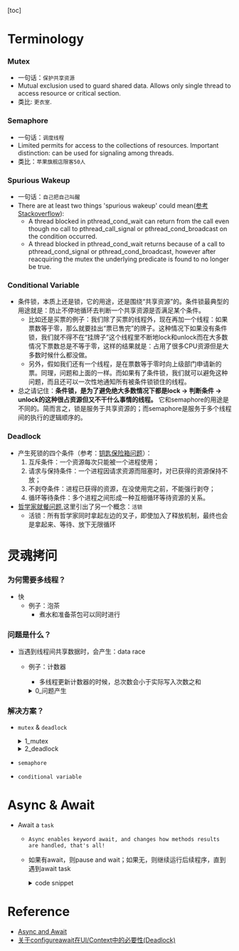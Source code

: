 [toc]
# Terminology
### Mutex
- 一句话：`保护共享资源`
- Mutual exclusion used to guard shared data. Allows only single thread to access resource or critical section.
- 类比: `更衣室`.
### Semaphore
- 一句话：`调度线程`
- Limited permits for access to the collections of resources. Important distinction: can be used for signaling among threads.
- 类比：`苹果旗舰店限客50人`
### Spurious Wakeup
- 一句话：`自己把自己叫醒`
- There are at least two things 'spurious wakeup' could mean([参考Stackoverflow](https://stackoverflow.com/questions/8594591/why-does-pthread-cond-wait-have-spurious-wakeups)):
    - A thread blocked in pthread_cond_wait can return from the call even though no call to pthread_call_signal or pthread_cond_broadcast on the condition occurred.
    - A thread blocked in pthread_cond_wait returns because of a call to pthread_cond_signal or pthread_cond_broadcast, however after reacquiring the mutex the underlying predicate is found to no longer be true.
### Conditional Variable
- 条件锁，本质上还是锁，它的用途，还是围绕“共享资源”的。条件锁最典型的用途就是：防止不停地循环去判断一个共享资源是否满足某个条件。
    - 比如还是买票的例子：我们除了买票的线程外，现在再加一个线程：如果票数等于零，那么就要挂出“票已售完”的牌子。这种情况下如果没有条件锁，我们就不得不在“挂牌子”这个线程里不断地lock和unlock而在大多数情况下票数总是不等于零，这样的结果就是：占用了很多CPU资源但是大多数时候什么都没做。
    - 另外，假如我们还有一个线程，是在票数等于零时向上级部门申请新的票。同理，问题和上面的一样。而如果有了条件锁，我们就可以避免这种问题，而且还可以一次性地通知所有被条件锁锁住的线程。
- 总之请记住：**条件锁，是为了避免绝大多数情况下都是lock -> 判断条件 -> unlock的这种很占资源但又不干什么事情的线程。** 它和semaphore的用途是不同的。简而言之，锁是服务于共享资源的；而semaphore是服务于多个线程间的执行的逻辑顺序的。

### Deadlock
- 产生死锁的四个条件（参考：[钥匙保险箱问题](https://zhuanlan.zhihu.com/p/26945588)）：
    1. 互斥条件：一个资源每次只能被一个进程使用；
    2. 请求与保持条件：一个进程因请求资源而阻塞时，对已获得的资源保持不放；
    3. 不剥夺条件：进程已获得的资源，在没使用完之前，不能强行剥夺；
    4. 循环等待条件：多个进程之间形成一种互相循环等待资源的关系。
- [哲学家就餐问题](https://zh.wikipedia.org/wiki/%E5%93%B2%E5%AD%A6%E5%AE%B6%E5%B0%B1%E9%A4%90%E9%97%AE%E9%A2%98),这里引出了另一个概念：`活锁`
    - 活锁：所有哲学家同时拿起左边的叉子，即使加入了释放机制，最终也会是拿起来、等待、放下无限循环
# 灵魂拷问
### 为何需要多线程？
- 快
    - 例子：泡茶
        - 煮水和准备茶包可以同时进行
### 问题是什么？
- 当遇到线程间共享数据时，会产生：data race
    - 例子：计数器
        - 多线程更新计数器的时候，总次数会小于实际写入次数之和
        <details><summary>0_问题产生</summary>


        ```cpp
        #include <bits/stdc++.h>
        using namespace std;

        const int N=5000;

        int x=0;

        void foo(){
            // 问题：这里产生了两个threads对于资源(cout和x)的竞争（race condition）
            for(int i=0; i<N; i++){
                x++;
                cout << x << '\n';
            }
        }

        int main() {
            std::cout << "How many threads I should create: "; // Ideally, as many as number of CPU cors you have.
            cout << std::thread::hardware_concurrency() << endl;
            
            std::thread t1(foo);
            std::thread t2(foo);
            
            t1.join();
            t2.join();
            
            return 0;
        }
        ```

        </details>
### 解决方案？
- `mutex` & `deadlock`
    <details><summary>1_mutex</summary>

    ```cpp
    #include <bits/stdc++.h>

    using namespace std;

    const int N=1000;

    int x=0;
    mutex mu;

    void shared_print(string msg){
        // 这里用mutex锁住了x和cout，同时也产生了另一个问题，如果使用中出现异常，则导致mu无法解锁
        mu.lock();
        x++;
        cout << msg << x << '\n';
        mu.unlock();
    }

    void shared_print_2(string msg){
        // RAII的改进版，可以防止异常导致的死锁
        // 然而，作为global variable的x和cout都是公共资源，即便此处的thread安全，也无法保证更大的scope
        // 更加妥善的方法是用一个LogClass来处理所有threads的x和cout操作
        lock_guard<mutex> guard(mu);
        x++;
        cout << msg << x << '\n';
    }

    void foo(){
        for(int i=0; i<N; i++){
            shared_print("From t1: ");
        }
    }

    int main() {
        thread t1(foo);
        for(int i=0; i<N; i++){
            shared_print("From main: ");
        }
        t1.join();
        
        return 0;
    }
    ```

    </details>
    <details><summary>2_deadlock</summary>

    ```cpp
    #include <bits/stdc++.h>
    using namespace std;

    const int N=100;

    // t1锁住mu1后, main继而锁住mu2，便进入死锁
    // mutex全局唯一，只对锁住它的对象有回应：锁住解锁mutex的对象是threads
    // mutex锁住的是公共代码、资源
    mutex mu1,mu2;
    int x=0;

    void shared_print(string msg){
        lock_guard<mutex> guard1(mu1);
        lock_guard<mutex> guard2(mu2);
        x++;
        cout << msg << x << endl;
    }

    void shared_print_2(string msg){
        lock_guard<mutex> guard2(mu2);
        lock_guard<mutex> guard1(mu1);
        x++;
        cout << msg << x << endl;
    }

    void foo(){
        for(int i=0; i<N; i++){
            shared_print("From t1: ");
        }
    }

    int main() {
        thread t1(foo);
        
        for(int i=0; i<N; i++){
            shared_print_2("From main: ");
        }
        
        t1.join();
        
        return 0;
    }
    ```

    </details>
- `semaphore`
- `conditional variable`

# Async & Await
- Await a `task`
    - `Async enables keyword await, and changes how methods results are handled, that's all!`
    - 如果有await，则pause and wait；如果无，则继续运行后续程序，直到遇到await task
        <details><summary>code snippet</summary>

        ```csharp
        public async Task Run()
        {
            Console.WriteLine("MyApp...");

            var waterTask = BoilingWater();
            var teaTask = MakeTea();

            await teaTask;  // 如果没有这两行，则直接打印MyApp!
            await waterTask;
            Console.WriteLine("MyApp!");
        }

        public async Task<string> BoilingWater()
        {
            Console.WriteLine("Water...");

            await Task.Delay(2000).ConfigureAwait(false);
            Console.WriteLine("Water!");

            return "water";
        }

        public async Task<string> MakeTea()
        {
            Console.WriteLine("Tea...");

            await Task.Delay(2000).ConfigureAwait(false);
            Console.WriteLine("Tea!");

            return "tea";
        }
        ```

        </details>

# Reference
- [Async and Await](https://blog.stephencleary.com/2012/02/async-and-await.html)
- [关于configureawait在UI/Context中的必要性(Deadlock)](https://medium.com/bynder-tech/c-why-you-should-use-configureawait-false-in-your-library-code-d7837dce3d7f)







